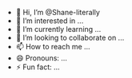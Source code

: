- 👋 Hi, I’m @Shane-literally
- 👀 I’m interested in ...
- 🌱 I’m currently learning ...
- 💞️ I’m looking to collaborate on ...
- 📫 How to reach me ...
- 😄 Pronouns: ...
- ⚡ Fun fact: ...

<!---
Shane-literally/Shane-literally is a ✨ special ✨ repository because its `README.md` (this file) appears on your GitHub profile.
You can click the Preview link to take a look at your changes.
--->
